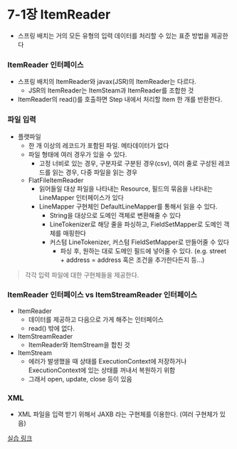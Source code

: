 # 7-1장 ItemReader

- 스프링 배치는 거의 모든 유형의 입력 데이터를 처리할 수 있는 표준 방법을 제공한다

### ItemReader 인터페이스

- 스프링 배치의 ItemReader와 javax(JSR)의 ItemReader는 다르다.
    - JSR의 ItemReader는 ItemSteam과 ItemReader를 조합한 것
- ItemReader의 read()를 호출하면 Step 내에서 처리할 Item 한 개를 반환한다.

### 파일 입력

- 플랫파일
    - 한 개 이상의 레코드가 포함된 파일. 메타데이터가 없다
    - 파일 형태에 여러 경우가 있을 수 있다.
        - 고정 너비로 있는 경우, 구분자로 구분된 경우(csv), 여러 줄로 구성된 레코드를 읽는 경우, 다중 파일을 읽는 경우
    - FlatFileItemReader
        - 읽어들일 대상 파일을 나타내는 Resource, 필드의 묶음을 나타내는 LineMapper 인터페이스가 있다
        - LineMapper 구현체인 DefaultLineMapper를 통해서 읽을 수 있다.
            - String을 대상으로 도메인 객체로 변환해줄 수 있다
            - LineTokenizer로 해당 줄을 파싱하고, FieldSetMapper로 도메인 객체를 매핑한다
            - 커스텀 LineTokenizer, 커스텀 FieldSetMapper로 만들어줄 수 있다
                - 파싱 후, 원하는 대로 도메인 필드에 넣어줄 수 있다. (e.g. street + address = address 혹은 조건을 추가한다든지 등...)

> 각각 입력 파일에 대한 구현체들을 제공한다.
> 

### ItemReader 인터페이스 vs ItemStreamReader 인터페이스

- ItemReader
    - 데이터를 제공하고 다음으로 가게 해주는 인터페이스
    - read() 밖에 없다.
- ItemStreamReader
    - ItemReader와 ItemStream을 합친 것
- ItemStream
    - 에러가 발생했을 때 상태를 ExecutionContext에 저장하거나 ExecutionContext에 있는 상태를 꺼내서 복원하기 위함
    - 그래서 open, update, close 등이 있음

### XML

- XML 파일을 입력 받기 위해서 JAXB 라는 구현체를 이용한다. (여러 구현체가 있음)

[실습 링크](https://github.com/aegis1920/my-lab/tree/master/def-guide-spring-batch)

